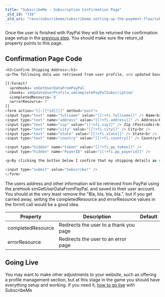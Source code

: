 ```yaml
---
title: "SubscribeMe - Subscription Confirmation Page"
_old_id: "726"
_old_uri: "revo/subscribeme/subscribeme.setting-up-the-payment-flow/subscribeme-subscription-confirmation-page"
---
```


Once the user is finished with PayPal they will be returned the confirmation page setup in the [previous step](/extras/subscribeme/subscribeme.setting-up-the-payment-flow/subscribeme-setting-up-the-payment-methods "SubscribeMe - Setting up the Payment Methods"). You should make sure the return\_id property points to this page.

## Confirmation Page Code

``` php 
<h3>Confirm Shipping Address</h3>
<p>The following data was retrieved from user profile, and updated based on your PayPal account. If your subscription includes shipping, <strong>make sure all details below are correct</strong>. Your details will then be updated on your user profile (PayPal will not be changed). </p>

[[!Formit?
  &preHooks=`smGetUserDataFromPayPal`
  &hooks=`smUpdateUserProfile,smCompletePayPalSubscription`
  &completedResource=`8`
  &errorResource=`7`
]]
<form action="[[~[[*id]]]]" method="post">
<input type="text" name="fullname" value="[[!+fi.fullname]]" /> Name<br />
<input type="text" name="address" value="[[!+fi.address]]" /> Address<br />
<input type="text" name="zip" value="[[!+fi.zip]]" /> Zip (Postcode)<br />
<input type="text" name="city" value="[[!+fi.city]]" /> City<br />
<input type="text" name="state" value="[[!+fi.state]]" /> State<br />
<input type="text" name="country" value="[[!+fi.country]]" /> Country<br />

<input type="hidden" name="token" value="[[!+fi.pp_token]]" />
<input type="hidden" name="PayerID" value="[[!+fi.pp_payerid]]" />

<p>By clicking the button below I confirm that my shipping details as stated above are correct. Furthermore I grant [[++site_name]] permission to create a recurring payments profile on PayPal which will automatically pay for the requested subscription. Bla, bla, bla, bla.</p>

<input type="submit" value="Subscribe!" />
</form>
```

The users address and other information will be retrieved from PayPal using the preHook smGetUserDataFromPayPal, and saved to their user account. You should at the very least remove the "Bla, bla, bla, bla.", but if you get carried away, setting the completedResource and errorResource values in the formIt call would be a good idea.

| Property          | Description                            | Default |
| ----------------- | -------------------------------------- | ------- |
| completedResource | Redirects the user to a thank you page |         |
| errorResource     | Redirects the user to an error page    |         |

## Going Live

You may want to make other adjustments to your website, such as offering a profile management section, but at this stage in the game you should have everything setup and working. If you need it, [how to go live](/extras/subscribeme/subscribeme.configuring-api-credentials,-ipn-and-going-live "SubscribeMe.Configuring API Credentials, IPN and going Live") with SubscribeMe